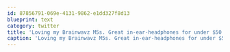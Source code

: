 ```yaml
---
id: 87856791-069e-4131-9862-e1dd327f8d13
blueprint: text
category: twitter
title: 'Loving my Brainwavz M5s. Great in-ear-headphones for under $50 ow.ly/dTEKp'
caption: 'Loving my Brainwavz M5s. Great in-ear-headphones for under $50 <a href="http://ow.ly/dTEKp" title="http://ow.ly/dTEKp" class="link link_untco">ow.ly/dTEKp</a>'
---
```

